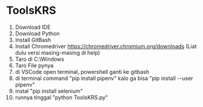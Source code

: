 # ToolsKRS
1. Download IDE
2. Download Python
3. Install GitBash
4. Install Chromedriver https://chromedriver.chromium.org/downloads (Liat dulu versi masing-masing di help)
5. Taro di C:\Windows
6. Taro File pynya
7. di VSCode open terminal, powershell ganti ke gitbash
8. di terminal command "pip install pipenv" kalo ga bisa "pip install --user pipenv"
9. instal "pip install selenium"
10. runnya tinggal "python ToolsKRS.py"
